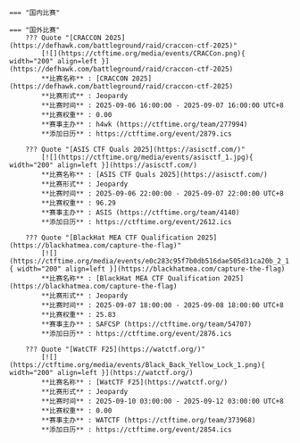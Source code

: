     === "国内比赛"
    
    === "国外比赛"
        ??? Quote "[CRACCON 2025](https://defhawk.com/battleground/raid/craccon-ctf-2025)"  
            [![](https://ctftime.org/media/events/CRACCon.png){ width="200" align=left }](https://defhawk.com/battleground/raid/craccon-ctf-2025)  
            **比赛名称** : [CRACCON 2025](https://defhawk.com/battleground/raid/craccon-ctf-2025)  
            **比赛形式** : Jeopardy  
            **比赛时间** : 2025-09-06 16:00:00 - 2025-09-07 16:00:00 UTC+8  
            **比赛权重** : 0.00  
            **赛事主办** : h4wk (https://ctftime.org/team/277994)  
            **添加日历** : https://ctftime.org/event/2879.ics  
            
        ??? Quote "[ASIS CTF Quals 2025](https://asisctf.com/)"  
            [![](https://ctftime.org/media/events/asisctf_1.jpg){ width="200" align=left }](https://asisctf.com/)  
            **比赛名称** : [ASIS CTF Quals 2025](https://asisctf.com/)  
            **比赛形式** : Jeopardy  
            **比赛时间** : 2025-09-06 22:00:00 - 2025-09-07 22:00:00 UTC+8  
            **比赛权重** : 96.29  
            **赛事主办** : ASIS (https://ctftime.org/team/4140)  
            **添加日历** : https://ctftime.org/event/2612.ics  
            
        ??? Quote "[BlackHat MEA CTF Qualification 2025](https://blackhatmea.com/capture-the-flag)"  
            [![](https://ctftime.org/media/events/e0c283c95f7b0db516dae505d31ca20b_2_1.jpg){ width="200" align=left }](https://blackhatmea.com/capture-the-flag)  
            **比赛名称** : [BlackHat MEA CTF Qualification 2025](https://blackhatmea.com/capture-the-flag)  
            **比赛形式** : Jeopardy  
            **比赛时间** : 2025-09-07 18:00:00 - 2025-09-08 18:00:00 UTC+8  
            **比赛权重** : 25.83  
            **赛事主办** : SAFCSP (https://ctftime.org/team/54707)  
            **添加日历** : https://ctftime.org/event/2876.ics  
            
        ??? Quote "[WatCTF F25](https://watctf.org/)"  
            [![](https://ctftime.org/media/events/Black_Back_Yellow_Lock_1.png){ width="200" align=left }](https://watctf.org/)  
            **比赛名称** : [WatCTF F25](https://watctf.org/)  
            **比赛形式** : Jeopardy  
            **比赛时间** : 2025-09-10 03:00:00 - 2025-09-12 03:00:00 UTC+8  
            **比赛权重** : 0.00  
            **赛事主办** : WATCTF (https://ctftime.org/team/373968)  
            **添加日历** : https://ctftime.org/event/2854.ics  
            